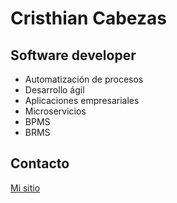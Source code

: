 # Cristhian Cabezas
## Software developer 
- Automatización de procesos
- Desarrollo ágil
- Aplicaciones empresariales
- Microservicios
- BPMS
- BRMS


## Contacto
[Mi sitio](https://crisheads.negocio.site/)
